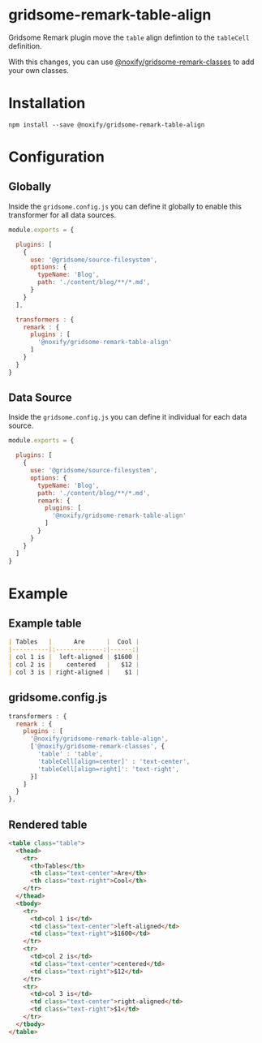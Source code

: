 # gridsome-remark-table-align
Gridsome Remark plugin move the `table` align defintion to the `tableCell` definition.

With this changes, you can use [@noxify/gridsome-remark-classes](https://github.com/noxify/gridsome-remark-classes) to add your own classes.


# Installation

```
npm install --save @noxify/gridsome-remark-table-align
```

# Configuration

## Globally

Inside the `gridsome.config.js` you can define it globally to enable this transformer for all data sources.

```js
module.exports = {

  plugins: [
    {
      use: '@gridsome/source-filesystem',
      options: {
        typeName: 'Blog',
        path: './content/blog/**/*.md',
      }
    }
  ],

  transformers : {
    remark : {
      plugins : [
        '@noxify/gridsome-remark-table-align'
      ]
    }
  }
}
```

## Data Source

Inside the `gridsome.config.js` you can define it individual for each data source.

```js
module.exports = {

  plugins: [
    {
      use: '@gridsome/source-filesystem',
      options: {
        typeName: 'Blog',
        path: './content/blog/**/*.md',
        remark: {
          plugins: [
            '@noxify/gridsome-remark-table-align'
          ]
        }
      }
    }
  ]
}
```

# Example

## Example table

```md
| Tables   |      Are      |  Cool |
|----------|:-------------:|------:|
| col 1 is |  left-aligned | $1600 |
| col 2 is |    centered   |   $12 |
| col 3 is | right-aligned |    $1 |
```

## gridsome.config.js

```js
transformers : {
  remark : {
    plugins : [
      '@noxify/gridsome-remark-table-align',
      ['@noxify/gridsome-remark-classes', {
        'table' : 'table',
        'tableCell[align=center]' : 'text-center',
        'tableCell[align=right]': 'text-right',
      }]
    ]
  }
},
```

## Rendered table

```html
<table class="table">
  <thead>
    <tr>
      <th>Tables</th>
      <th class="text-center">Are</th>
      <th class="text-right">Cool</th>
    </tr>
  </thead>
  <tbody>
    <tr>
      <td>col 1 is</td>
      <td class="text-center">left-aligned</td>
      <td class="text-right">$1600</td>
    </tr>
    <tr>
      <td>col 2 is</td>
      <td class="text-center">centered</td>
      <td class="text-right">$12</td>
    </tr>
    <tr>
      <td>col 3 is</td>
      <td class="text-center">right-aligned</td>
      <td class="text-right">$1</td>
    </tr>
  </tbody>
</table>
```